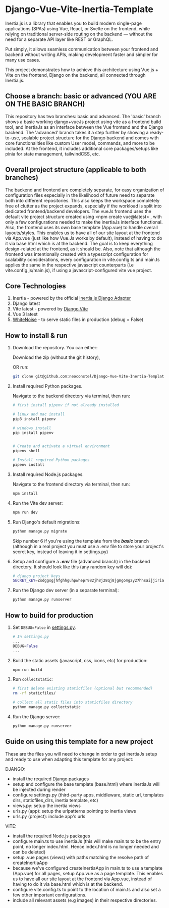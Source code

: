 # Django-Vue-Vite-Inertia-Template
Inertia.js is a library that enables you to build modern single-page applications (SPAs) using Vue, React, or Svelte on the frontend, while relying on traditional server-side routing on the backend — without the need for a separate API layer like REST or GraphQL.

Put simply, it allows seamless communication between your frontend and backend without writing APIs, making development faster and simpler for many use cases.

This project demonstrates how to achieve this architecture using Vue.js + Vite on the frontend, Django on the backend, all connected through Inertia.js.

## Choose a branch: basic or advanced (YOU ARE ON THE BASIC BRANCH)

This repository has two branches: basic and advanced. The 'basic' branch shows a basic working django+vueJs project using vite as a frontend build tool, and InertiaJs as an interface between the Vue frontend and the Django backend. The 'advanced' branch takes it a step further by showing a ready-to-use, scalable project structure for the Django backend and comes with core functionalities like custom User model, commands, and more to be included. At the frontend, it includes additional core packages/setups like pinia for state management, tailwindCSS, etc.

## Overall project structure (applicable to both branches)

The backend and frontend are completely separate, for easy organization of configuration files especially in the likelihood of future need to separate both into different repositories. This also keeps the workspace completely free of clutter as the project expands, especially if the workload is split into dedicated frontend/backend developers. The vueJs frontend uses the default vite project structure created using <npm create vue@latest> , with only a few configurations needed to make the inertiaJs interface functional. Also, the frontend uses its own base template (App.vue) to handle overall layouts/styles. This enables us to have all of our site layout at the frontend via App.vue (just like how Vue.Js works by default), instead of having to do it via base.html which is at the backend. The goal is to keep everything design-related at the frontend, as it should be. Also, note that although the frontend was intentionally created with a typescript configuration for scalability considerations, every configuration in vite.config.ts and main.ts applies the same in the respective javascript counterparts (i.e vite.config.js/main.js), if using a javascript-configured vite vue project.

## Core Technologies

1. Inertia - powered by the official [Inertia.js Django Adapter](https://github.com/inertiajs/inertia-django)
2. Django latest
3. Vite latest - powered by [Django Vite](https://github.com/MrBin99/django-vite)
4. Vue 3 latest
5. [WhiteNoise](https://whitenoise.evans.io/en/stable/index.html) - to serve static files in production (debug = False)

## How to install & run

1. Download the repository. You can either:

   Download the zip (without the git history),

   OR run:

   ```sh
   git clone git@github.com:neoconstel/Django-Vue-Vite-Inertia-Template.git
   ```

2. Install required Python packages.

   Navigate to the backend directory via terminal, then run:

   ```sh
   # first install pipenv if not already installed

   # linux and mac install
   pip3 install pipenv

   # windows install
   pip install pipenv


   # Create and activate a virtual environment
   pipenv shell

   # Install required Python packages
   pipenv install
   ```

3. Install required Node.js packages.

   Navigate to the frontend directory via terminal, then run:

   ```sh
   npm install
   ```

4. Run the Vite dev server:

   ```sh
   npm run dev
   ```

5. Run Django's default migrations:

   ```sh
   python manage.py migrate
   ```

   Skip number 6 if you're using the template from the **_basic_** branch (although in a real project you must use a .env file to store your project's secret key, instead of leaving it in settings.py)

6. Setup and configure a **_.env_** file (advanced branch) in the backend directory. It should look like this (any random key will do):

   ```sh
   # django project keys
   SECRET_KEY=Zsdggsgjhfghhguhpwhepr982jh8j28qj8jgmgomg2y27hhsaijjiriaqpwqcvrtr
   ```

7. Run the Django dev server (in a separate terminal):

   ```sh
   python manage.py runserver
   ```

## How to build for production

1. Set `DEBUG=False` in [settings.py](./inertia_django_vite_vue_minimal/settings.py).

   ```py
   # In settings.py
   ...
   DEBUG=False
   ...
   ```

2. Build the static assets (javascript, css, icons, etc) for production:

   ```sh
   npm run build
   ```

3. Run `collectstatic`:

   ```sh
   # first delete existing staticfiles (optional but recommended)
   rm -rf staticfiles/

   # collect all static files into staticfiles directory
   python manage.py collectstatic
   ```

4. Run the Django server:

   ```sh
   python manage.py runserver
   ```

## Guide on using this template for a new project

These are the files you will need to change in order to get inertiaJs setup and
ready to use when adapting this template for any project:

DJANGO:

- install the required Django packages
- setup and configure the base template (base.html) where inertiaJs will be injected during render
- configure settings.py (third-party apps, middleware, static url, templates dirs, staticfiles_dirs, inertia template, etc)
- views.py: setup the inertia views
- urls.py (app): setup the urlpatterns pointing to inertia views
- urls.py (project): include app's urls

VITE:

- install the required Node.js packages
- configure main.ts to use inertiaJs (this will make main.ts to be the entry point, no longer index.html. Hence index.html is no longer needed and can be deleted)
- setup .vue pages (views) with paths matching the resolve path of createInertiaApp
- because we've configured createInertiaApp in main.ts to use a template (App.vue) for all pages, setup App.vue as a page template. This enables us to have all our site layout at the frontend via App.vue, instead of having to do it via base.html which is at the backend.
- configure vite.config.ts to point to the location of main.ts and also set a few other important configurations.
- include all relevant assets (e.g images) in their respective directories.
